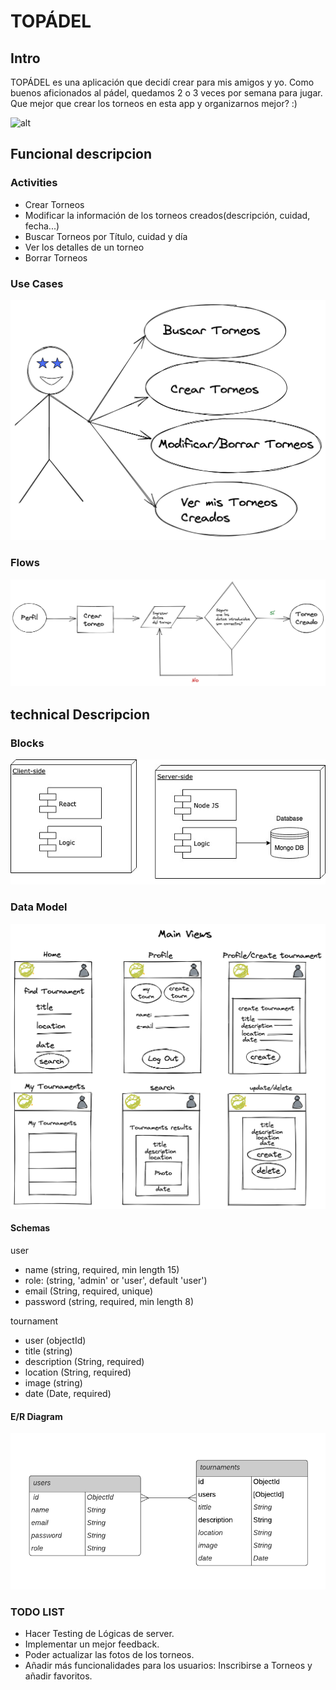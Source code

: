 # TOPÁDEL

## Intro
<!-- TODO rebuild description -->
TOPÁDEL es una aplicación que decidí crear para mis amigos y yo. Como buenos aficionados al pádel, quedamos 2 o 3 veces por semana para jugar. Que mejor que crear los torneos en esta app y organizarnos mejor? :)

![alt](https://media.giphy.com/media/vCGuFRLfue4H8LUEqa/giphy.gif)


## Funcional descripcion



### Activities


- Crear Torneos 
- Modificar la información de los torneos creados(descripción, cuidad, fecha...)
- Buscar Torneos por Título, cuidad y día
- Ver los detalles de un torneo
- Borrar Torneos



### Use Cases

![alt](./images/use-cases-topadel.png)


### Flows
![alt](./images/flow-diagram.png)


## technical Descripcion

### Blocks

![alt](./images/blocks.jpg)

### Data Model

![alt](./images/main-views-topadel.png)

#### Schemas

user
- name (string, required, min length 15)
- role: (string, 'admin' or 'user', default 'user')
- email (String, required, unique)
- password (string, required, min length 8)

tournament
- user (objectId)
- title (string)
- description (String, required)
- location (String, required)
- image (string)
- date (Date, required) 

#### E/R Diagram

![alt](./images/database-er-topadel.png)


### TODO LIST
- Hacer Testing de Lógicas de server.
- Implementar un mejor feedback.
- Poder actualizar las fotos de los torneos.
- Añadir más funcionalidades para los usuarios: Inscribirse a Torneos y añadir favoritos.
